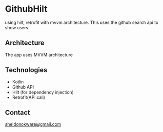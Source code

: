 # GithubHilt
using hilt, retrofit with mvvm architecture. This uses the github search api to show users

## Architecture

The app uses MVVM architecture 

## Technologies

- Kotlin
- Github API
- Hilt (for dependency injection)
- Retrofit(API call)

## Contact
sheldonokware@gmail.com
